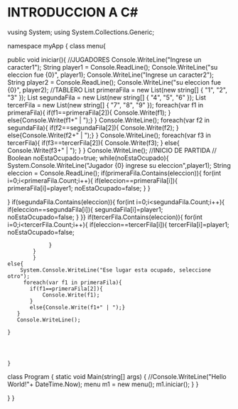 # INTRODUCCION A C#

vusing System; using System.Collections.Generic;

namespace myApp { class menu{

  public void iniciar(){ 
      //JUGADORES
    Console.WriteLine("Ingrese un caracter1");
     String player1 = Console.ReadLine();
     Console.WriteLine("su eleccion fue {0}", player1);
     Console.WriteLine("Ingrese un caracter2");
     String player2 = Console.ReadLine();
     Console.WriteLine("su eleccion fue {0}", player2);
    //TABLERO
List<string> primeraFila = new List<string>(new string[] { "1", "2", "3" });
List<string> segundaFila = new List<string>(new string[] { "4", "5", "6" });
List<string> tercerFila = new List<string>(new string[]  { "7", "8", "9" });
foreach(var f1 in primeraFila){
           if(f1==primeraFila[2]){
               Console.Write(f1);
           }
           else{Console.Write(f1+" | ");}
       }
       Console.WriteLine();
       foreach(var f2 in segundaFila){
           if(f2==segundaFila[2]){
               Console.Write(f2);
           }
           else{Console.Write(f2+" | ");}
       }
       Console.WriteLine();
       foreach(var f3 in tercerFila){
           if(f3==tercerFila[2]){
               Console.Write(f3);
           }
           else{
           Console.Write(f3+" | ");
           }
       }
       Console.WriteLine();
    //INICIO DE PARTIDA
            //
    Boolean noEstaOcupado=true;
    while(noEstaOcupado){
    System.Console.WriteLine("Jugador {0} ingrese su eleccion",player1); 
    String eleccion = Console.ReadLine();
    if(primeraFila.Contains(eleccion)){
        for(int i=0;i<primeraFila.Count;i++){
            if(eleccion==primeraFila[i]){
                primeraFila[i]=player1;
                noEstaOcupado=false;
            }
            }

} if(segundaFila.Contains(eleccion)){ for(int i=0;i<segundaFila.Count;i++){ if(eleccion==segundaFila[i]){ segundaFila[i]=player1; noEstaOcupado=false; } }} if(tercerFila.Contains(eleccion)){ for(int i=0;i<tercerFila.Count;i++){ if(eleccion==tercerFila[i]){ tercerFila[i]=player1; noEstaOcupado=false;

                 }
            } 
            }  
    else{
        System.Console.WriteLine("Ese lugar esta ocupado, seleccione otro");
         foreach(var f1 in primeraFila){
           if(f1==primeraFila[2]){
               Console.Write(f1);
           }
           else{Console.Write(f1+" | ");}
       }
       Console.WriteLine();
         
    }
 



    }


class Program
{
    static void Main(string[] args)
    {
        //Console.WriteLine("Hello World!"+ DateTime.Now);
        menu m1 = new menu();
        m1.iniciar();
    }
}

} }
